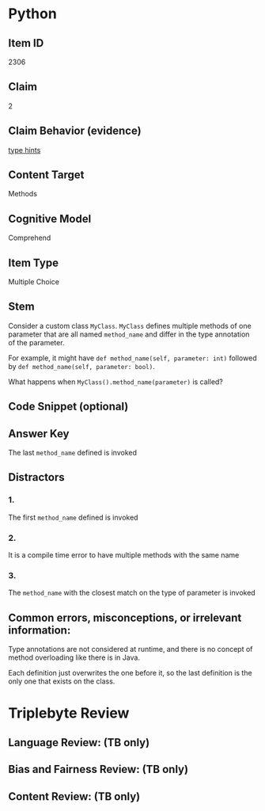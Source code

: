 # Python 

## Item ID
2306

## Claim
2

## Claim Behavior (evidence)

[type hints](https://docs.python.org/3/library/typing.html)

## Content Target
Methods

## Cognitive Model
Comprehend

## Item Type
Multiple Choice

## Stem

Consider a custom class `MyClass`. `MyClass` defines multiple methods of one parameter that are all named `method_name` and differ in the type annotation of the parameter. 

For example, it might have `def method_name(self, parameter: int)` followed by `def method_name(self, parameter: bool)`.

What happens when `MyClass().method_name(parameter)` is called?

## Code Snippet (optional)

## Answer Key

The last `method_name` defined is invoked

## Distractors

### 1.

The first `method_name` defined is invoked

### 2.

It is a compile time error to have multiple methods with the same name

### 3.

The `method_name` with the closest match on the type of parameter is invoked

## Common errors, misconceptions, or irrelevant information:

Type annotations are not considered at runtime, and there is no concept of method overloading like there is in Java. 

Each definition just overwrites the one before it, so the last definition is the only one that exists on the class.

# Triplebyte Review


## Language Review: (TB only)


## Bias and Fairness Review: (TB only)


## Content Review: (TB only)

